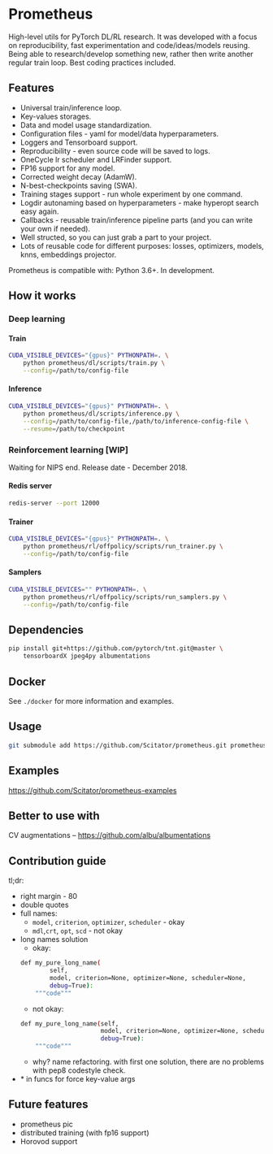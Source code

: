 # Prometheus
High-level utils for PyTorch DL/RL research.
It was developed with a focus on reproducibility, fast experimentation and code/ideas/models reusing.
Being able to research/develop something new, rather then write another regular train loop.
Best coding practices included.

## Features

- Universal train/inference loop.
- Key-values storages.
- Data and model usage standardization.
- Configuration files - yaml for model/data hyperparameters.
- Loggers and Tensorboard support.
- Reproducibility - even source code will be saved to logs.
- OneCycle lr scheduler and LRFinder support.
- FP16 support for any model.
- Corrected weight decay (AdamW).
- N-best-checkpoints saving (SWA).
- Training stages support - run whole experiment by one command.
- Logdir autonaming based on hyperparameters - make hyperopt search easy again.
- Callbacks - reusable train/inference pipeline parts (and you can write your own if needed).
- Well structed, so you can just grab a part to your project.
- Lots of reusable code for different purposes: losses, optimizers, models, knns, embeddings projector.

Prometheus is compatible with: Python 3.6+. In development.

## How it works

### Deep learning

#### Train
```bash
CUDA_VISIBLE_DEVICES="{gpus}" PYTHONPATH=. \
    python prometheus/dl/scripts/train.py \
    --config=/path/to/config-file
```

#### Inference
```bash
CUDA_VISIBLE_DEVICES="{gpus}" PYTHONPATH=. \
    python prometheus/dl/scripts/inference.py \
    --config=/path/to/config-file,/path/to/inference-config-file \
    --resume=/path/to/checkpoint
```


### Reinforcement learning [WIP]

Waiting for NIPS end. Release date - December 2018.

#### Redis server

```bash
redis-server --port 12000
```

#### Trainer

```bash
CUDA_VISIBLE_DEVICES="{gpus}" PYTHONPATH=. \
    python prometheus/rl/offpolicy/scripts/run_trainer.py \
    --config=/path/to/config-file
```

#### Samplers

```bash
CUDA_VISIBLE_DEVICES="" PYTHONPATH=. \
    python prometheus/rl/offpolicy/scripts/run_samplers.py \
    --config=/path/to/config-file
```

## Dependencies
```bash
pip install git+https://github.com/pytorch/tnt.git@master \
    tensorboardX jpeg4py albumentations
```


## Docker

See `./docker` for more information and examples.


## Usage
```bash
git submodule add https://github.com/Scitator/prometheus.git prometheus
```

## Examples

https://github.com/Scitator/prometheus-examples

## Better to use with

CV augmentations – https://github.com/albu/albumentations

## Contribution guide

tl;dr:
- right margin - 80
- double quotes
- full names: 
    - `model`, `criterion`, `optimizer`, `scheduler` - okay 
    - `mdl`,`crt`, `opt`, `scd` - not okay
- long names solution
    - okay:
    ```bash
    def my_pure_long_name(
            self,
            model, criterion=None, optimizer=None, scheduler=None,
            debug=True):
        """code"""
    ```
    - not okay:
    ```bash
    def my_pure_long_name(self,
                          model, criterion=None, optimizer=None, scheduler=None,
                          debug=True):
        """code"""
    ```
    - why? name refactoring. with first one solution, 
            there are no problems with pep8 codestyle check.
- \* in funcs for force key-value args


## Future features

- prometheus pic
- distributed training (with fp16 support)
- Horovod support
